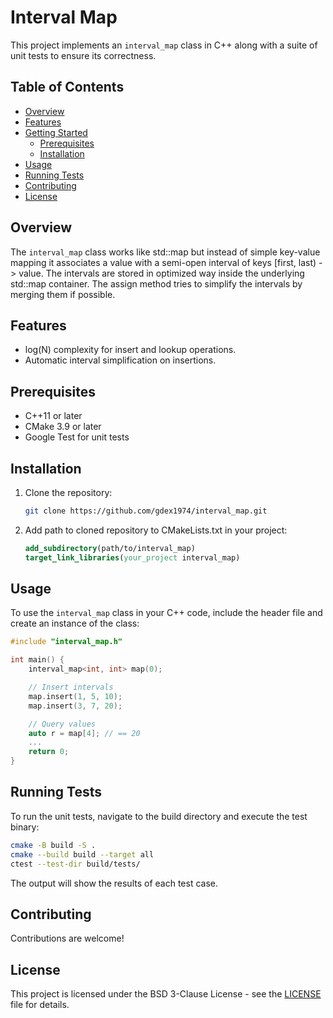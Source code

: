 # Interval Map

This project implements an `interval_map` class in C++ along with a suite of unit tests to ensure its correctness.

## Table of Contents

- [Overview](#overview)
- [Features](#features)
- [Getting Started](#getting-started)
    - [Prerequisites](#prerequisites)
    - [Installation](#installation)
- [Usage](#usage)
- [Running Tests](#running-tests)
- [Contributing](#contributing)
- [License](#license)

## Overview

The `interval_map` class works like std::map but instead of simple key-value mapping it associates a value with a 
semi-open interval of keys [first, last) -> value.
The intervals are stored in optimized way inside the underlying std::map container.
The assign method tries to simplify the intervals by merging them if possible.

## Features

- log(N) complexity for insert and lookup operations.
- Automatic interval simplification on insertions.

## Prerequisites

- C++11 or later
- CMake 3.9 or later
- Google Test for unit tests

## Installation

1. Clone the repository:
   ```sh
   git clone https://github.com/gdex1974/interval_map.git
   ```
2. Add path to cloned repository to CMakeLists.txt in your project:
   ```cmake
   add_subdirectory(path/to/interval_map)
   target_link_libraries(your_project interval_map)
   ```

## Usage

To use the `interval_map` class in your C++ code, include the header file and create an instance of the class:

```cpp
#include "interval_map.h"

int main() {
    interval_map<int, int> map(0);

    // Insert intervals
    map.insert(1, 5, 10);
    map.insert(3, 7, 20);

    // Query values
    auto r = map[4]; // == 20
    ...
    return 0;
}
```

## Running Tests

To run the unit tests, navigate to the build directory and execute the test binary:

```sh
cmake -B build -S .
cmake --build build --target all
ctest --test-dir build/tests/
```

The output will show the results of each test case.

## Contributing

Contributions are welcome!

## License

This project is licensed under the BSD 3-Clause License - see the [LICENSE](LICENSE) file for details.
